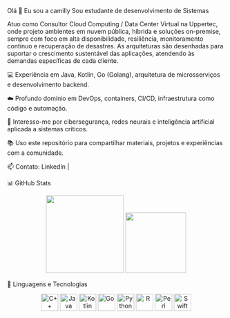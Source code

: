 Olá 👋 Eu sou a camilly
Sou estudante de desenvolvimento de Sistemas

Atuo como Consultor Cloud Computing / Data Center Virtual na Uppertec, onde projeto ambientes em nuvem pública, híbrida e soluções on-premise, sempre com foco em alta disponibilidade, resiliência, monitoramento contínuo e recuperação de desastres. As arquiteturas são desenhadas para suportar o crescimento sustentável das aplicações, atendendo às demandas específicas de cada cliente.

💻 Experiência em Java, Kotlin, Go (Golang), arquitetura de microsserviços e desenvolvimento backend.

☁️ Profundo domínio em DevOps, containers, CI/CD, infraestrutura como código e automação.

🔐 Interesso-me por cibersegurança, redes neurais e inteligência artificial aplicada a sistemas críticos.

📚 Uso este repositório para compartilhar materiais, projetos e experiências com a comunidade.

📫 Contato: LinkedIn |

📊 GitHub Stats
<p align="center"> <img height="180em" src="https://github-readme-stats.vercel.app/api?username=camillyanita&show_icons=true&theme=tokyonight&hide_title=false" /> <img height="140m" src="https://github-readme-stats.vercel.app/api/top-langs/?username=camillyanita&layout=compact&theme=tokyonight" /> </p>
🚀 Linguagens e Tecnologias
<p align="center"> <img src="https://cdn.jsdelivr.net/gh/devicons/devicon/icons/cplusplus/cplusplus-original.svg" height="40" alt="C++" /> <img src="https://cdn.jsdelivr.net/gh/devicons/devicon/icons/java/java-original.svg" height="40" alt="Java" /> <img src="https://cdn.jsdelivr.net/gh/devicons/devicon/icons/kotlin/kotlin-original.svg" height="40" alt="Kotlin" /> <img src="https://cdn.jsdelivr.net/gh/devicons/devicon/icons/go/go-original.svg" height="40" alt="Go" /> <img src="https://cdn.jsdelivr.net/gh/devicons/devicon/icons/python/python-original.svg" height="40" alt="Python" /> <img src="https://cdn.jsdelivr.net/gh/devicons/devicon/icons/r/r-original.svg" height="40" alt="R" /> <img src="https://cdn.jsdelivr.net/gh/devicons/devicon/icons/perl/perl-original.svg" height="40" alt="Perl" /> <img src="https://cdn.jsdelivr.net/gh/devicons/devicon/icons/swift/swift-original.svg" height="40" alt="Swift" /> </p>

